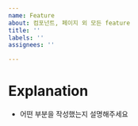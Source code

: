 ```yaml
---
name: Feature
about: 컴포넌트, 페이지 외 모든 feature
title: ''
labels: ''
assignees: ''

---
```


# Explanation

- 어떤 부분을 작성했는지 설명해주세요
